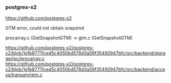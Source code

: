 ### postgres-x2
https://github.com/postgres-x2   

GTM error, could not obtain snapshot

procarray.c (GetSnapshotGTM) -> gtm.c (GetSnapshotGTM)   

https://github.com/postgres-x2/postgres-x2/blob/1e1b87711ced5c4050bd578d3a59f35492947bfc/src/backend/storage/ipc/procarray.c   
https://github.com/postgres-x2/postgres-x2/blob/1e1b87711ced5c4050bd578d3a59f35492947bfc/src/backend/access/transam/gtm.c   


